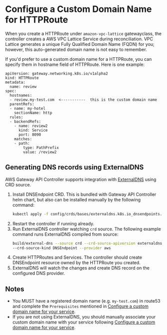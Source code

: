 # Configure a Custom Domain Name for HTTPRoute
When you create a HTTPRoute under `amazon-vpc-lattice` gatewayclass, the controller creates a AWS VPC Lattice Service during reconciliation.
VPC Lattice generates a unique Fully Qualified Domain Name (FQDN) for you; however, this auto-generated domain name is not easy to remember.

If you'd prefer to use a custom domain name for a HTTPRoute, you can specify them in hostname field of HTTPRoute.  Here is one example:

```
apiVersion: gateway.networking.k8s.io/v1alpha2
kind: HTTPRoute
metadata:
  name: review
spec:
  hostnames:
  - review.my-test.com  <-----------  this is the custom domain name
  parentRefs:
  - name: my-hotel
    sectionName: http
  rules:    
  - backendRefs:
    - name: review2
      kind: Service
      port: 8090
    matches:
    - path:
        type: PathPrefix
        value: /review2

```


## Generating DNS records using ExternalDNS

AWS Gateway API Controller supports integration with [ExternalDNS](https://github.com/kubernetes-sigs/external-dns) using CRD source.

1. Install DNSEndpoint CRD. This is bundled with Gateway API Controller helm chart, but also can be installed manually by the following command:
   ```sh
   kubectl apply -f config/crds/bases/externaldns.k8s.io_dnsendpoints.yaml
   ```
2. Restart the controller if running already.
3. Run ExternalDNS controller watching `crd` source. The following example command runs ExternalDNS compiled from source:
   ```sh
   build/external-dns --source crd --crd-source-apiversion externaldns.k8s.io/v1alpha1 \
   --crd-source-kind DNSEndpoint --provider aws
   ```
4. Create HTTPRoutes and Services. The controller should create DNSEndpoint resource owned by the HTTPRoute you created.
5. ExternalDNS will watch the changes and create DNS record on the configured DNS provider.

## Notes

* You MUST have a registered domain name (e.g. `my-test.com`) in route53 and complete the `Prerequisites` mentioned in [Configure a custom domain name for your service](https://docs.aws.amazon.com/vpc-lattice/latest/ug/service-custom-domain-name.html#dns-associate-custom).
* If you are not using ExternalDNS, you should manually associate your custom domain name with your service following [Configure a custom domain name for your service](https://docs.aws.amazon.com/vpc-lattice/latest/ug/service-custom-domain-name.html#dns-associate-custom).

